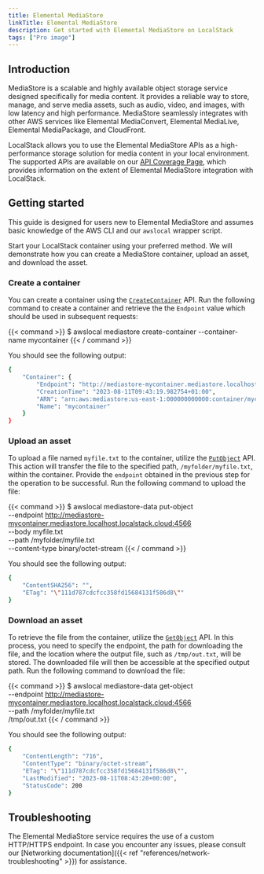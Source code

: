 ```yaml
---
title: Elemental MediaStore
linkTitle: Elemental MediaStore
description: Get started with Elemental MediaStore on LocalStack
tags: ["Pro image"]
---
```


## Introduction

MediaStore is a scalable and highly available object storage service designed specifically for media content.
It provides a reliable way to store, manage, and serve media assets, such as audio, video, and images, with low latency and high performance.
MediaStore seamlessly integrates with other AWS services like Elemental MediaConvert, Elemental MediaLive, Elemental MediaPackage, and CloudFront.

LocalStack allows you to use the Elemental MediaStore APIs as a high-performance storage solution for media content in your local environment.
The supported APIs are available on our [API Coverage Page](https://docs.localstack.cloud/references/coverage/coverage_mediastore/), which provides information on the extent of Elemental MediaStore integration with LocalStack.

## Getting started

This guide is designed for users new to Elemental MediaStore and assumes basic knowledge of the AWS CLI and our `awslocal` wrapper script.

Start your LocalStack container using your preferred method.
We will demonstrate how you can create a MediaStore container, upload an asset, and download the asset.

### Create a container

You can create a container using the [`CreateContainer`](https://docs.aws.amazon.com/mediastore/latest/apireference/API_CreateContainer.html) API.
Run the following command to create a container and retrieve the the `Endpoint` value which should be used in subsequent requests:

{{< command >}}
$ awslocal mediastore create-container --container-name mycontainer
{{< / command >}}

You should see the following output:

```bash
{
    "Container": {
        "Endpoint": "http://mediastore-mycontainer.mediastore.localhost.localstack.cloud:4566",
        "CreationTime": "2023-08-11T09:43:19.982754+01:00",
        "ARN": "arn:aws:mediastore:us-east-1:000000000000:container/mycontainer",
        "Name": "mycontainer"
    }
}
```

### Upload an asset

To upload a file named `myfile.txt` to the container, utilize the [`PutObject`](https://docs.aws.amazon.com/mediastore/latest/apireference/API_PutObject.html) API.
This action will transfer the file to the specified path, `/myfolder/myfile.txt`, within the container.
Provide the `endpoint` obtained in the previous step for the operation to be successful.
Run the following command to upload the file:

{{< command >}}
$ awslocal mediastore-data put-object \
    --endpoint http://mediastore-mycontainer.mediastore.localhost.localstack.cloud:4566 \
    --body myfile.txt \
    --path /myfolder/myfile.txt \
    --content-type binary/octet-stream
{{< / command >}}

You should see the following output:

```bash
{
    "ContentSHA256": "",
    "ETag": "\"111d787cdcfcc358fd15684131f586d8\""
}
```

### Download an asset

To retrieve the file from the container, utilize the [`GetObject`](https://docs.aws.amazon.com/mediastore/latest/apireference/API_GetObject.html) API.
In this process, you need to specify the endpoint, the path for downloading the file, and the location where the output file, such as `/tmp/out.txt`, will be stored.
The downloaded file will then be accessible at the specified output path.
Run the following command to download the file:

{{< command >}}
$ awslocal mediastore-data get-object \
    --endpoint http://mediastore-mycontainer.mediastore.localhost.localstack.cloud:4566 \
    --path /myfolder/myfile.txt \
    /tmp/out.txt
{{< / command >}}

You should see the following output:

```bash
{
    "ContentLength": "716",
    "ContentType": "binary/octet-stream",
    "ETag": "\"111d787cdcfcc358fd15684131f586d8\"",
    "LastModified": "2023-08-11T08:43:20+00:00",
    "StatusCode": 200
}
```

## Troubleshooting

The Elemental MediaStore service requires the use of a custom HTTP/HTTPS endpoint.
In case you encounter any issues, please consult our [Networking documentation]({{< ref "references/network-troubleshooting" >}}) for assistance.
